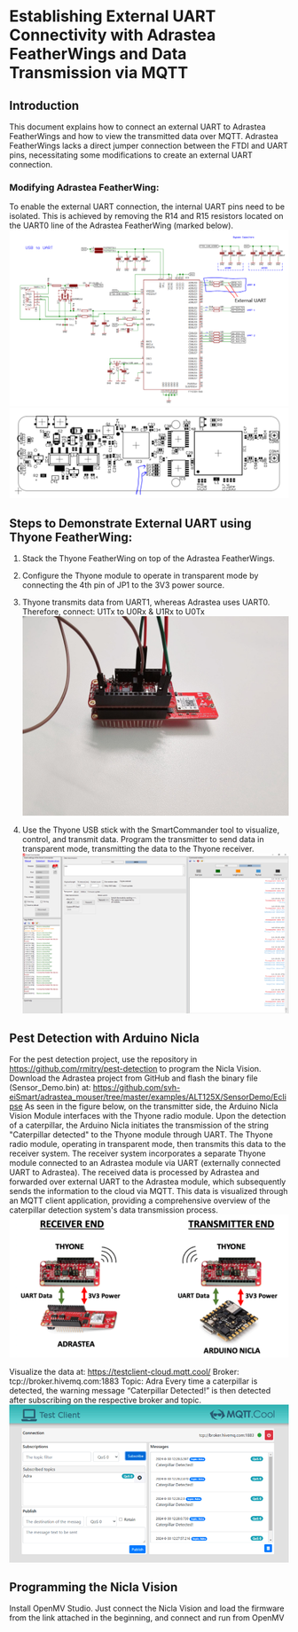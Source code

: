 # Establishing External UART Connectivity with Adrastea FeatherWings and Data Transmission via MQTT

## Introduction
This document explains how to connect an external UART to Adrastea FeatherWings and how to view the transmitted data over MQTT. Adrastea FeatherWings lacks a direct jumper connection between the FTDI and UART pins, necessitating some modifications to create an external UART connection.

### Modifying Adrastea FeatherWing:
To enable the external UART connection, the internal UART pins need to be isolated. This is achieved by removing the R14 and R15 resistors located on the UART0 line of the Adrastea FeatherWing (marked below).
![Component](Image/Schematic_component.PNG)
![Remove](Image/Top_view.PNG)

## Steps to Demonstrate External UART using Thyone FeatherWing:
1. Stack the Thyone FeatherWing on top of the Adrastea FeatherWings.
2. Configure the Thyone module to operate in transparent mode by connecting the 4th pin
of JP1 to the 3V3 power source.
3. Thyone transmits data from UART1, whereas Adrastea uses UART0. Therefore,
connect:
U1Tx to U0Rx & U1Rx to U0Tx
![Adrastea_design](Image/Adrastea_Feath.jfif)


4. Use the Thyone USB stick with the SmartCommander tool to visualize, control, and transmit
data. Program the transmitter to send data in transparent mode, transmitting the data to the
Thyone receiver.
![Tool_Diagram](Image/Commander_sent.PNG)

## Pest Detection with Arduino Nicla
For the pest detection project, use the repository in https://github.com/rmitry/pest-detection to
program the Nicla Vision.
Download the Adrastea project from GitHub and flash the binary file (Sensor_Demo.bin) at:
https://github.com/svh-eiSmart/adrastea_mouser/tree/master/examples/ALT125X/SensorDemo/Eclipse
As seen in the figure below, on the transmitter side, the Arduino Nicla Vision Module interfaces
with the Thyone radio module. Upon the detection of a caterpillar, the Arduino Nicla initiates the
transmission of the string "Caterpillar detected" to the Thyone module through UART. The
Thyone radio module, operating in transparent mode, then transmits this data to the receiver
system. The receiver system incorporates a separate Thyone module connected to an Adrastea
module via UART (externally connected UART to Adrastea). The received data is processed by
Adrastea and forwarded over external UART to the Adrastea module, which subsequently sends
the information to the cloud via MQTT. This data is visualized through an MQTT client
application, providing a comprehensive overview of the caterpillar detection system's data
transmission process.
![Syst_diagram](Image/system.PNG)




Visualize the data at:
https://testclient-cloud.mqtt.cool/
Broker: tcp://broker.hivemq.com:1883
Topic: Adra
Every time a caterpillar is detected, the warning message “Caterpillar Detected!” is then
detected after subscribing on the respective broker and topic.
![MQTT_Client](Image/MQTT_test.PNG)

## Programming the Nicla Vision
Install OpenMV Studio. Just connect the Nicla Vision and load the firmware from the link
attached in the beginning, and connect and run from OpenMV
